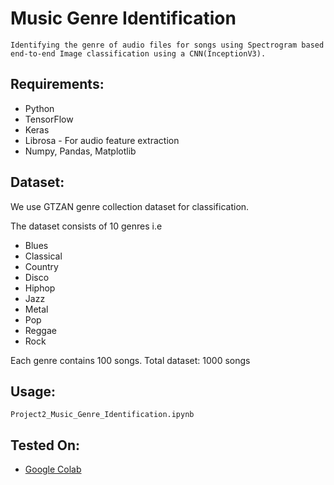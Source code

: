 # Music Genre Identification

    Identifying the genre of audio files for songs using Spectrogram based end-to-end Image classification using a CNN(InceptionV3).
    
    
## Requirements:
* Python
* TensorFlow
* Keras
* Librosa - For audio feature extraction
* Numpy, Pandas, Matplotlib

## Dataset:
We use GTZAN genre collection dataset for classification.

The dataset consists of 10 genres i.e
* Blues
* Classical
* Country
* Disco
* Hiphop
* Jazz
* Metal
* Pop
* Reggae
* Rock

Each genre contains 100 songs. Total dataset: 1000 songs


## Usage:
```
Project2_Music_Genre_Identification.ipynb
```


  
  

## Tested On:
* [Google Colab](https://colab.research.google.com/notebooks/intro.ipynb)

